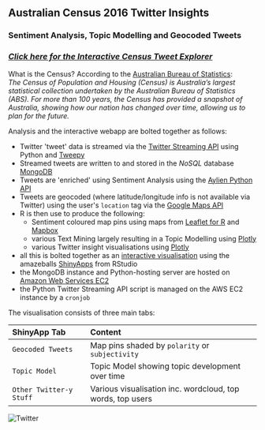 ## Australian Census 2016 Twitter Insights
### Sentiment Analysis, Topic Modelling and Geocoded Tweets

### *<a href="rjshanahan.shinyapps.io/Census_Twitter_Shiny" target="_blank">Click here for the Interactive Census Tweet Explorer</a>* 

What is the Census? According to the <a href="www.abs.gov.au/" target="_blank">Australian Bureau of Statistics</a>:  
*The Census of Population and Housing (Census) is Australia’s largest statistical collection undertaken by the Australian Bureau of Statistics (ABS). For more than 100 years, the Census has provided a snapshot of Australia, showing how our nation has changed over time, allowing us to plan for the future.*

Analysis and the interactive webapp are bolted together as follows:
- Twitter 'tweet' data is streamed via the <a href="https://dev.twitter.com/streaming/overview" target="_blank">Twitter Streaming API</a> using Python and <a href="http://www.tweepy.org/" target="_blank">Tweepy</a>
- Streamed tweets are written to and stored in the *NoSQL* database <a href="https://www.mongodb.com/" target="_blank">MongoDB</a>
- Tweets are 'enriched' using Sentiment Analysis using the <a href="http://aylien.com/" target="_blank">Aylien Python API</a>
- Tweets are geocoded (where latitude/longitude info is not available via Twitter) using the user's ```location``` tag via the <a href="https://developers.google.com/maps/" target="_blank">Google Maps API</a>
- R is then use to produce the following:
  - Sentiment coloured map pins using maps from <a href="https://rstudio.github.io/leaflet/" target="_blank">Leaflet for R</a> and <a href="https://www.mapbox.com/" target="_blank">Mapbox</a>
  - various Text Mining largely resulting in a Topic Modelling using <a href="https://plot.ly/" target="_blank">Plotly</a>
  - various Twitter insight visualisations using <a href="https://plot.ly/" target="_blank">Plotly</a>
- all this is bolted together as an <a href="http://rjshanahan.shinyapps.io/Census_Twitter_Shiny" target="_blank">interactive visualisation</a> using the amazeballs <a href="https://www.shinyapps.io/" target="_blank">ShinyApps</a> from RStudio
- the MongoDB instance and Python-hosting server are hosted on <a href="https://aws.amazon.com/ec2/" target="_blank">Amazon Web Services EC2</a>
- the Python Twitter Streaming API script is managed on the AWS EC2 instance by a ```cronjob```
  
The visualisation consists of three main tabs:
  

|ShinyApp Tab| Content|
|:---------------------------------------------------|:---------|
|```Geocoded Tweets```  							| Map pins shaded by ```polarity``` or ```subjectivity```	|
|```Topic Model``` 							| Topic Model showing topic development over time	|
|```Other Twitter-y Stuff```					| Various visualisation inc. wordcloud, top words, top users	|
  
  
  
![Twitter](https://g.twimg.com/Twitter_logo_blue.png)
